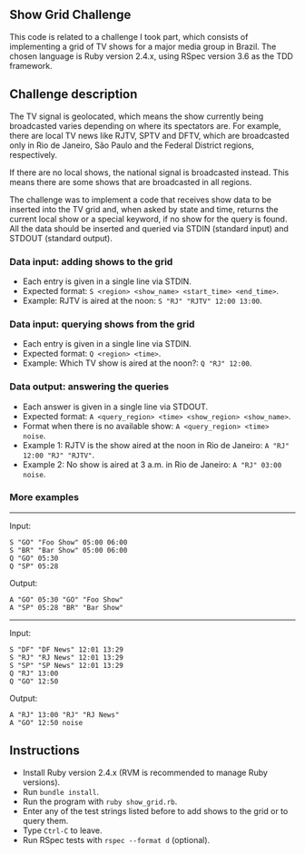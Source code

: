 ## Show Grid Challenge

This code is related to a challenge I took part, which consists of implementing a grid of TV shows for a major media group in Brazil. The chosen language is Ruby version 2.4.x, using RSpec version 3.6 as the TDD framework.

## Challenge description

The TV signal is geolocated, which means the show currently being broadcasted varies depending on where its spectators are. For example, there are local TV news like RJTV, SPTV and DFTV, which are broadcasted only in Rio de Janeiro, São Paulo and the Federal District regions, respectively.

If there are no local shows, the national signal is broadcasted instead. This means there are some shows that are broadcasted in all regions.

The challenge was to implement a code that receives show data to be inserted into the TV grid and, when asked by state and time, returns the current local show or a special keyword, if no show for the query is found. All the data should be inserted and queried via STDIN (standard input) and STDOUT (standard output).

### Data input: adding shows to the grid

- Each entry is given in a single line via STDIN.
- Expected format: `S <region> <show_name> <start_time> <end_time>`.
- Example: RJTV is aired at the noon: `S "RJ" "RJTV" 12:00 13:00`.

### Data input: querying shows from the grid

- Each entry is given in a single line via STDIN.
- Expected format: `Q <region> <time>`.
- Example: Which TV show is aired at the noon?: `Q "RJ" 12:00`.

### Data output: answering the queries

- Each answer is given in a single line via STDOUT.
- Expected format: `A <query_region> <time> <show_region> <show_name>`.
- Format when there is no available show: `A <query_region> <time> noise`.
- Example 1: RJTV is the show aired at the noon in Rio de Janeiro: `A "RJ" 12:00 "RJ" "RJTV"`.
- Example 2: No show is aired at 3 a.m. in Rio de Janeiro: `A "RJ" 03:00 noise`.

### More examples
----
Input:
```
S "GO" "Foo Show" 05:00 06:00
S "BR" "Bar Show" 05:00 06:00
Q "GO" 05:30
Q "SP" 05:28
```
Output:
```
A "GO" 05:30 "GO" "Foo Show"
A "SP" 05:28 "BR" "Bar Show"
```
----
Input:
```
S "DF" "DF News" 12:01 13:29
S "RJ" "RJ News" 12:01 13:29
S "SP" "SP News" 12:01 13:29
Q "RJ" 13:00
Q "GO" 12:50
```
Output:
```
A "RJ" 13:00 "RJ" "RJ News"
A "GO" 12:50 noise
```

## Instructions

- Install Ruby version 2.4.x (RVM is recommended to manage Ruby versions).
- Run `bundle install`.
- Run the program with `ruby show_grid.rb`.
- Enter any of the test strings listed before to add shows to the grid or to query them.
- Type `Ctrl-C` to leave.
- Run RSpec tests with `rspec --format d` (optional).

